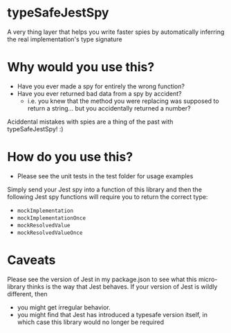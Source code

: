 # typeSafeJestSpy
A very thing layer that helps you write faster spies by automatically inferring the real implementation's type signature

# Why would you use this?

  * Have you ever made a spy for entirely the wrong function?
  * Have you ever returned bad data from a spy by accident?
    * i.e. you knew that the method you were replacing was supposed to return a string... but you accidentally returned a number?

Aciddental mistakes with spies are a thing of the past with typeSafeJestSpy! :)

# How do you use this?
  * Please see the unit tests in the test folder for usage examples

Simply send your Jest spy into a function of this library and then the following Jest spy functions will require you to return the correct type:
  * `mockImplementation`
  * `mockImplementationOnce`
  * `mockResolvedValue`
  * `mockResolvedValueOnce`

# Caveats
Please see the version of Jest in my package.json to see what this micro-library thinks is the way that Jest behaves. If your version of Jest is wildly different, then

  * you might get irregular behavior.
  * you might find that Jest has introduced a typesafe version itself, in which case this library would no longer be required